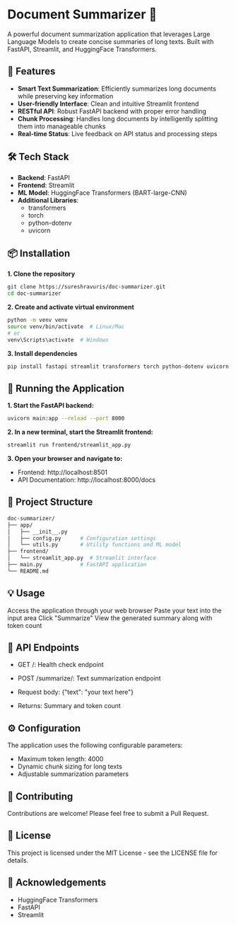 # Document Summarizer 📄

A powerful document summarization application that leverages Large Language Models to create concise summaries of long texts. Built with FastAPI, Streamlit, and HuggingFace Transformers.

## 🌟 Features

- **Smart Text Summarization**: Efficiently summarizes long documents while preserving key information
- **User-friendly Interface**: Clean and intuitive Streamlit frontend
- **RESTful API**: Robust FastAPI backend with proper error handling
- **Chunk Processing**: Handles long documents by intelligently splitting them into manageable chunks
- **Real-time Status**: Live feedback on API status and processing steps

## 🛠️ Tech Stack

- **Backend**: FastAPI
- **Frontend**: Streamlit
- **ML Model**: HuggingFace Transformers (BART-large-CNN)
- **Additional Libraries**: 
  - transformers
  - torch
  - python-dotenv
  - uvicorn

## 📦 Installation

**1. Clone the repository**
```bash
git clone https://sureshravuris/doc-summarizer.git
cd doc-summarizer
```

**2. Create and activate virtual environment**
```bash
python -m venv venv
source venv/bin/activate  # Linux/Mac
# or
venv\Scripts\activate  # Windows
```

**3. Install dependencies**
```bash
pip install fastapi streamlit transformers torch python-dotenv uvicorn
```

## 🚀 Running the Application

**1. Start the FastAPI backend:**
```bash
uvicorn main:app --reload --port 8000
```

**2. In a new terminal, start the Streamlit frontend:**
```bash
streamlit run frontend/streamlit_app.py
```

**3. Open your browser and navigate to:**

- Frontend: http://localhost:8501
- API Documentation: http://localhost:8000/docs


## 📁 Project Structure
```bash
doc-summarizer/
├── app/
│   ├── __init__.py
│   ├── config.py      # Configuration settings
│   └── utils.py       # Utility functions and ML model
├── frontend/
│   └── streamlit_app.py  # Streamlit interface
├── main.py            # FastAPI application
└── README.md
```


## 💡 Usage

Access the application through your web browser
Paste your text into the input area
Click "Summarize"
View the generated summary along with token count

## 🔧 API Endpoints

- GET /: Health check endpoint
- POST /summarize/: Text summarization endpoint

- Request body: {"text": "your text here"}
- Returns: Summary and token count



## ⚙️ Configuration
The application uses the following configurable parameters:

- Maximum token length: 4000
- Dynamic chunk sizing for long texts
- Adjustable summarization parameters

## 🤝 Contributing
Contributions are welcome! Please feel free to submit a Pull Request.
## 📝 License
This project is licensed under the MIT License - see the LICENSE file for details.
## 🙏 Acknowledgements

- HuggingFace Transformers
- FastAPI
- Streamlit
